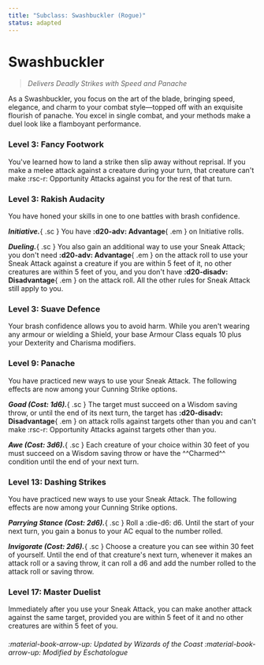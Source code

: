 ```yaml
---
title: "Subclass: Swashbuckler (Rogue)"
status: adapted
---
```


<p style="display:none">
Delivers Deadly Strikes with Speed and Panache
</p>

# Swashbuckler

> *Delivers Deadly Strikes with Speed and Panache*

As a Swashbuckler, you focus on the art of the blade, bringing speed, elegance, and charm to your combat style—topped off with an exquisite flourish of panache. You excel in single combat, and your methods make a duel look like a flamboyant performance.

### Level 3: Fancy Footwork

You've learned how to land a strike then slip away without reprisal. If you make a melee attack against a creature during your turn, that creature can't make :rsc-r: Opportunity Attacks against you for the rest of that turn. 
 
### Level 3: Rakish Audacity

You have honed your skills in one to one battles with brash confidence.

***Initiative.***{ .sc } You have **:d20-adv: Advantage**{ .em } on Initiative rolls.

***Dueling.***{ .sc } You also gain an additional way to use your Sneak Attack; you don't need **:d20-adv: Advantage**{ .em } on the attack roll to use your Sneak Attack against a creature if you are within 5 feet of it, no other creatures are within 5 feet of you, and you don't have **:d20-disadv: Disadvantage**{ .em } on the attack roll. All the other rules for Sneak Attack still apply to you. 

### Level 3: Suave Defence

Your brash confidence allows you to avoid harm. While you aren't wearing any armour or wielding a Shield, your base Armour Class equals 10 plus your Dexterity and Charisma modifiers.

### Level 9: Panache

You have practiced new ways to use your Sneak Attack. The following effects are now among your Cunning Strike options.

***Goad (Cost: 1d6).***{ .sc } The target must succeed on a Wisdom saving throw, or until the end of its next turn, the target has **:d20-disadv: Disadvantage**{ .em } on attack rolls against targets other than you and can't make :rsc-r: Opportunity Attacks against targets other than you.

***Awe (Cost: 3d6).***{ .sc } Each creature of your choice within 30 feet of you must succeed on a Wisdom saving throw or have the ^^Charmed^^ condition until the end of your next turn.

### Level 13: Dashing Strikes

You have practiced new ways to use your Sneak Attack. The following effects are now among your Cunning Strike options.

***Parrying Stance (Cost: 2d6).***{ .sc } Roll a :die-d6: d6. Until the start of your next turn, you gain a bonus to your AC equal to the number rolled.

***Invigorate (Cost: 2d6).***{ .sc } Choose a creature you can see within 30 feet of yourself. Until the end of that creature's next turn, whenever it makes an attack roll or a saving throw, it can roll a d6 and add the number rolled to the attack roll or saving throw.

### Level 17: Master Duelist

Immediately after you use your Sneak Attack, you can make another attack against the same target, provided you are within 5 feet of it and no other creatures are within 5 feet of you.

###### :material-book-arrow-up: Updated by *Wizards of the Coast* :material-book-arrow-up: Modified by *Eschatologue*